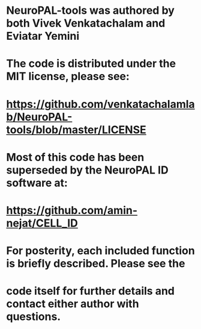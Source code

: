 # NeuroPAL-tools was authored by both Vivek Venkatachalam and Eviatar Yemini
# The code is distributed under the MIT license, please see:
# https://github.com/venkatachalamlab/NeuroPAL-tools/blob/master/LICENSE
# Most of this code has been superseded by the NeuroPAL ID software at:
# https://github.com/amin-nejat/CELL_ID
#
# For posterity, each included function is briefly described. Please see the
# code itself for further details and contact either author with questions.

